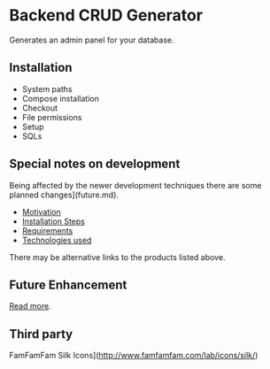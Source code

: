 # Backend CRUD Generator

Generates an admin panel for your database.


## Installation
 - System paths
 - Compose installation
 - Checkout
 - File permissions
 - Setup
 - SQLs


## Special notes on development

Being affected by the newer development techniques there are some planned changes](future.md).

 - [Motivation](motivation.md)
 - [Installation Steps](installation.md)
 - [Requirements](requirements.md)
 - [Technologies used](technologies.md)

There may be alternative links to the products listed above.


## Future Enhancement

[Read more](future.md).

## Third party
FamFamFam Silk Icons](http://www.famfamfam.com/lab/icons/silk/)